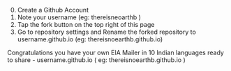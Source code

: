 0) Create a Github Account
1) Note your username (eg: thereisneoarthb )
2) Tap the fork button on the top right of this page
3) Go to repository settings and Rename the forked repository to username.github.io (eg: thereisnoearthb.github.io)

Congratulations you have your own EIA Mailer in 10 Indian languages ready to share - username.github.io ( eg: thereisnoearthb.github.io )
